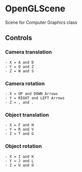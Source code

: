 # OpenGLScene
Scene for Computer Graphics class

## Controls

### Camera translation
    - X = A and D
    - Y = Q and Z
    - Z = W and S

### Camera rotation
    - X = UP and DOWN Arrows
    - Y = RIGHT and LEFT Arrows
    - Z = , and .

### Object translation
    - X = F and H
    - Y = R and V
    - Z = T and G

### Object rotation
    - X = I and K
    - Y = J and L
    - Z = U and O